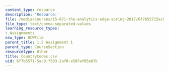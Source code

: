 ```yaml
---
content_type: resource
description: 'Resource:'
file: /media/courses/15-071-the-analytics-edge-spring-2017/6f7b55715ac9f5032af8e507af05e87b_CountryCodes.csv
file_type: text/comma-separated-values
learning_resource_types:
- Assignments
ocw_type: OCWFile
parent_title: 1.5 Assignment 1
parent_type: CourseSection
resourcetype: Other
title: CountryCodes.csv
uid: 6f7b5571-5ac9-f503-2af8-e507af05e87b
---
```

